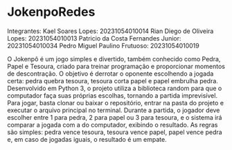 ﻿# JokenpoRedes
Integrantes:
Kael Soares Lopes: 20231054010014
Rian Diego de Oliveira Lopes: 20231054010013
Patricio da Costa Fernandes Junior: 20231054010034
Pedro Miguel Paulino Frutuoso: 20231054010019

O Jokenpô é um jogo simples e divertido, também conhecido como Pedra, Papel e Tesoura, criado para treinar programação e proporcionar momentos de descontração. O objetivo é derrotar o oponente escolhendo a jogada certa: pedra quebra tesoura, tesoura corta papel e papel embrulha pedra. Desenvolvido em Python 3, o projeto utiliza a biblioteca random para que o computador faça suas próprias escolhas, tornando a partida imprevisível. Para jogar, basta clonar ou baixar o repositório, entrar na pasta do projeto e executar o arquivo principal no terminal. Durante a partida, o jogador deve escolher entre 1 para pedra, 2 para papel ou 3 para tesoura, e o sistema irá comparar a jogada com a do computador, exibindo o resultado. As regras são simples: pedra vence tesoura, tesoura vence papel, papel vence pedra e, em caso de jogadas iguais, o resultado é um empate.
